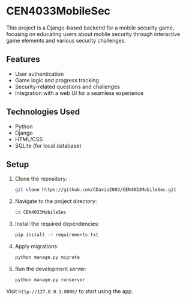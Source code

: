 # CEN4033MobileSec

This project is a Django-based backend for a mobile security game, focusing on educating users about mobile security through interactive game elements and various security challenges.

## Features
- User authentication
- Game logic and progress tracking
- Security-related questions and challenges
- Integration with a web UI for a seamless experience

## Technologies Used
- Python
- Django
- HTML/CSS
- SQLite (for local database)

## Setup
1. Clone the repository:
    ```bash
    git clone https://github.com/CDavis2003/CEN4033MobileSec.git
    ```

2. Navigate to the project directory:
    ```bash
    cd CEN4033MobileSec
    ```

3. Install the required dependencies:
    ```bash
    pip install -r requirements.txt
    ```

4. Apply migrations:
    ```bash
    python manage.py migrate
    ```

5. Run the development server:
    ```bash
    python manage.py runserver
    ```

Visit `http://127.0.0.1:8000/` to start using the app.
